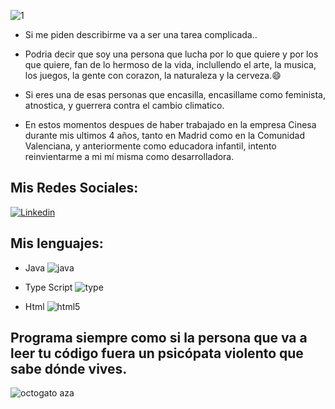 
![1](https://user-images.githubusercontent.com/90633858/139233673-5740024a-dc9b-4d10-969b-cca546ed0e64.jpg)


- Si me piden describirme va a ser una tarea complicada..
- Podria decir que soy una persona que lucha por lo que quiere y por los que quiere, fan de lo hermoso de la vida, inclullendo el arte, la musica, los juegos, la gente con corazon, la naturaleza y la cerveza.😄

- Si eres una de esas personas que encasilla, encasillame como feminista, atnostica, y guerrera contra el cambio climatico.

- En estos momentos despues de haber trabajado en la empresa Cinesa durante mis ultimos 4 años, tanto en Madrid como en la Comunidad Valenciana, y anteriormente como educadora infantil, intento reinvientarme a mi mí misma como desarrolladora.

## Mis Redes Sociales:
[![Linkedin](![linkedin](https://user-images.githubusercontent.com/90633858/139405846-8660ccee-82c7-4dcb-81a8-bee67067374d.png)
)](https://www.linkedin.com/feed/?trk=guest_homepage-basic_nav-header-signin)

Mis lenguajes:
----
- Java
![java](https://www.linkedin.com/in/azahara-blanco-rodr%C3%ADguez-aa4148210/)



- Type Script
![type](https://user-images.githubusercontent.com/90633858/139405389-4f9a33c4-a087-41f4-b0b2-0c44f1519976.png)


- Html
![html5](https://user-images.githubusercontent.com/90633858/139405154-18294c8c-cc75-4984-baaf-8f6d2108c337.png)


Programa siempre como si la persona que va a leer tu código fuera un psicópata violento que sabe dónde vives.
---
![octogato aza](https://user-images.githubusercontent.com/90633858/139234821-271c8e1b-6c30-4689-bb6f-0df738dd03c2.png )

<!--
**Azaharabl/Azaharabl** is a ✨ _special_ ✨ repository because its `README.md` (this file) appears on your GitHub profile.

Here are some ideas to get you started:

- 🔭 I’m currently working on ...
- 🌱 I’m currently learning ...
- 👯 I’m looking to collaborate on ...
- 🤔 I’m looking for help with ...
- 💬 Ask me about ...
- 📫 How to reach me: ...
- 😄 Pronouns: ...
- ⚡ Fun fact: ...
-->
